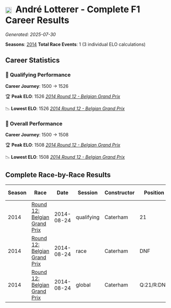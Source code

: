 # <img src="https://upload.wikimedia.org/wikipedia/commons/b/ba/Flag_of_Germany.svg" alt="Germany" width="20" height="auto" style="vertical-align: middle; margin-right: 5px;" onerror="this.outerHTML='🇩🇪'; this.style.marginRight='5px';"/> André Lotterer - Complete F1 Career Results

*Generated: 2025-07-30*

**Seasons**: [2014](../results/2014-season-report.md)
**Total Race Events**: 1 (3 individual ELO calculations)

## Career Statistics

### 🏁 Qualifying Performance
**Career Journey**: 1500 → 1526

🏆 **Peak ELO**: 1526
   *[2014 Round 12 - Belgian Grand Prix](../results/2014-season-report.md#round-12-belgian-grand-prix)*

📉 **Lowest ELO**: 1526
   *[2014 Round 12 - Belgian Grand Prix](../results/2014-season-report.md#round-12-belgian-grand-prix)*

### 🌟 Overall Performance
**Career Journey**: 1500 → 1508

🏆 **Peak ELO**: 1508
   *[2014 Round 12 - Belgian Grand Prix](../results/2014-season-report.md#round-12-belgian-grand-prix)*

📉 **Lowest ELO**: 1508
   *[2014 Round 12 - Belgian Grand Prix](../results/2014-season-report.md#round-12-belgian-grand-prix)*


## Complete Race-by-Race Results

| Season | Race | Date | Session | Constructor | Position | Starting ELO | ELO Change | Final ELO | Teammate |
|--------|------|------|---------|-------------|----------|--------------|------------|-----------|----------|
| 2014 | [Round 12: Belgian Grand Prix](../results/2014-season-report.md#round-12-belgian-grand-prix) | 2014-08-24 | qualifying | Caterham | 21 | 1500 | +26 | 1526 | Marcus Ericsson |
| 2014 | [Round 12: Belgian Grand Prix](../results/2014-season-report.md#round-12-belgian-grand-prix) | 2014-08-24 | race | Caterham | DNF | 1500 | N/A | 1500 | Marcus Ericsson |
| 2014 | [Round 12: Belgian Grand Prix](../results/2014-season-report.md#round-12-belgian-grand-prix) | 2014-08-24 | global | Caterham | Q:21/R:DNF | 1500 | +8 | 1508 | Marcus Ericsson |

